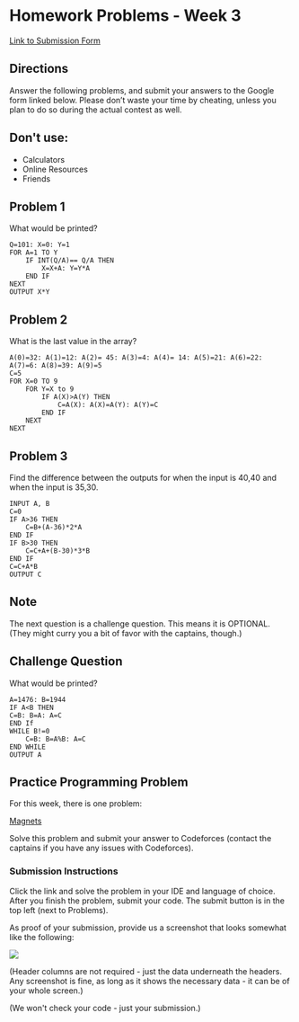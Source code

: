 
# Homework Problems - Week 3

[Link to Submission Form](https://forms.gle/Xgo26QNRjuwCF2jP8)

## Directions

Answer the following problems, and submit your answers to the Google form linked below. Please don’t waste your time by cheating, unless you plan to do so during the actual contest as well.

## Don't use:
- Calculators
- Online Resources
- Friends

## Problem 1
What would be printed?

```text
Q=101: X=0: Y=1
FOR A=1 TO Y
	IF INT(Q/A)== Q/A THEN 
		X=X+A: Y=Y*A
	END IF
NEXT
OUTPUT X*Y
```
    
## Problem 2
What is the last value in the array?

```text
A(0)=32: A(1)=12: A(2)= 45: A(3)=4: A(4)= 14: A(5)=21: A(6)=22: A(7)=6: A(8)=39: A(9)=5
C=5
FOR X=0 TO 9
	FOR Y=X to 9
		IF A(X)>A(Y) THEN
			C=A(X): A(X)=A(Y): A(Y)=C
		END IF
	NEXT
NEXT
```

## Problem 3
Find the difference between the outputs for when the input is 40,40 and when the input is 35,30.

```text
INPUT A, B
C=0
IF A>36 THEN
	C=B+(A-36)*2*A
END IF
IF B>30 THEN
	C=C+A+(B-30)*3*B
END IF
C=C+A*B
OUTPUT C
```

## Note

The next question is a challenge question. This means it is OPTIONAL. (They might curry you a bit of favor with the captains, though.)

## Challenge Question
What would be printed?

```text
A=1476: B=1944
IF A<B THEN
C=B: B=A: A=C
END If
WHILE B!=0
	C=B: B=A%B: A=C
END WHILE
OUTPUT A
```

## Practice Programming Problem
For this week, there is one problem:

[Magnets](https://codeforces.com/problemset/problem/344/A)

Solve this problem and submit your answer to Codeforces (contact the captains if you have any issues with Codeforces).

### Submission Instructions

Click the link and solve the problem in your IDE and language of choice. After you finish the problem, submit your code.
The submit button is in the top left (next to Problems).

As proof of your submission, provide us a screenshot that looks somewhat like the following:

![](https://cdn.discordapp.com/attachments/755867961369165854/759560439607722015/unknown.png)

(Header columns are not required - just the data underneath the headers. Any screenshot is fine, as long as it shows
the necessary data - it can be of your whole screen.)

(We won't check your code - just your submission.)
